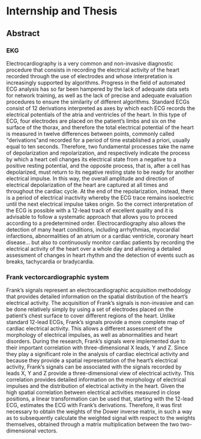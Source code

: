 # Internship and Thesis

## Abstract

### EKG

Electrocardiography is a very common and non-invasive diagnostic procedure that consists in recording the electrical activity of the heart recorded through the use of electrodes and whose interpretation is increasingly supported by algorithms.
Progress in the field of automated ECG analysis has so far been hampered by the lack of adequate data sets for network training, as well as the lack of precise and adequate evaluation procedures to ensure the similarity of different algorithms.
Standard ECGs consist of 12 derivations interpreted as axes by which each ECG records the electrical potentials of the atria and ventricles of the heart. In this type of ECG, four electrodes are placed on the patient’s limbs and six on the surface of the thorax, and therefore the total electrical potential of the heart is measured in twelve differences between points, commonly called "derivations"and recorded for a period of time established a priori, usually equal to ten seconds. Therefore, two fundamental processes take the name of depolarization and repolarization, and respectively indicate the process by which a heart cell changes its electrical state from a negative to a positive resting potential, and the opposite process, that is, after a cell has depolarized, must return to its negative resting state to be ready for another electrical impulse. In this way, the overall amplitude and direction of electrical depolarization of the heart are captured at all times and throughout the cardiac cycle. At the end of the repolarization, instead, there is a period of electrical inactivity whereby the ECG trace remains isoelectric until the next electrical impulse takes origin. So the correct interpretation of the ECG is possible with a 12-lead track of excellent quality and it is advisable to follow a systematic approach that allows you to proceed according to a predetermined order.
Electrocardiography also allows the detection of many heart conditions, including arrhythmias, myocardial infarctions, abnormalities of an atrium or a cardiac ventricle, coronary heart disease... but also to continuously monitor cardiac patients by recording the electrical activity of the heart over a whole day and allowing a detailed assessment of changes in heart rhythm and the detection of events such as breaks, tachycardia or bradycardia.

### Frank vectorcardiographic system

Frank’s signals represent an electrocardiographic acquisition methodology that provides detailed information on the spatial distribution of the heart’s electrical activity. The acquisition of Frank’s signals is non-invasive and can be done relatively simply by using a set of electrodes placed on the patient’s chest surface to cover different regions of the heart. Unlike standard 12-lead ECGs, Frank’s signals provide a more complete map of cardiac electrical activity. This allows a different assessment of the morphology of electrical impulses, as well as abnormalities and heart disorders.
During the research, Frank’s signals were implemented due to their important correlation with three-dimensional X leads, Y and Z. Since they play a significant role in the analysis of cardiac electrical activity and because they provide a spatial representation of the heart’s electrical activity, Frank’s signals can be associated with the signals recorded by leads X, Y and Z provide a three-dimensional view of electrical activity. This correlation provides detailed information on the morphology of electrical impulses and the distribution of electrical activity in the heart.
Given the high spatial correlation between electrical activities measured in close positions, a linear transformation can be used that, starting with the 12-lead ECG, estimates the ECG with Frank’s derivations. Therefore, it was first necessary to obtain the weights of the Dower inverse matrix, in such a way as to subsequently calculate the weighted signal with respect to the weights themselves, obtained through a matrix multiplication between the two two-dimensional vectors.

